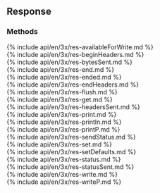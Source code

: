 <h2 id="res">Response</h2>

<h3 id='res-methods'>Methods</h3>

<section markdown="1">
  {% include api/en/3x/res-availableForWrite.md %}
</section>

<section markdown="1">
  {% include api/en/3x/res-beginHeaders.md %}
</section>

<section markdown="1">
  {% include api/en/3x/res-bytesSent.md %}
</section>

<section markdown="1">
  {% include api/en/3x/res-end.md %}
</section>

<section markdown="1">
  {% include api/en/3x/res-ended.md %}
</section>

<section markdown="1">
  {% include api/en/3x/res-endHeaders.md %}
</section>

<section markdown="1">
  {% include api/en/3x/res-flush.md %}
</section>

<section markdown="1">
  {% include api/en/3x/res-get.md %}
</section>

<section markdown="1">
  {% include api/en/3x/res-headersSent.md %}
</section>

<section markdown="1">
  {% include api/en/3x/res-print.md %}
</section>

<section markdown="1">
  {% include api/en/3x/res-println.md %}
</section>

<section markdown="1">
  {% include api/en/3x/res-printP.md %}
</section>

<section markdown="1">
  {% include api/en/3x/res-sendStatus.md %}
</section>

<section markdown="1">
  {% include api/en/3x/res-set.md %}
</section>

<section markdown="1">
  {% include api/en/3x/res-setDefaults.md %}
</section>

<section markdown="1">
  {% include api/en/3x/res-status.md %}
</section>

<section markdown="1">
  {% include api/en/3x/res-statusSent.md %}
</section>

<section markdown="1">
  {% include api/en/3x/res-write.md %}
</section>

<section markdown="1">
  {% include api/en/3x/res-writeP.md %}
</section>